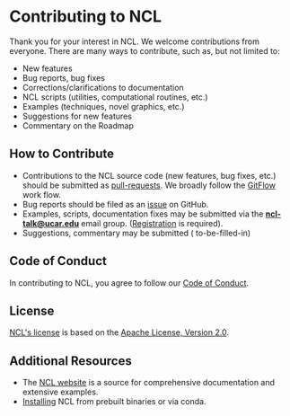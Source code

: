# Contributing to NCL

Thank you for your interest in NCL. We welcome contributions from everyone. There are many ways to contribute, such as, but not limited to:

- New features
- Bug reports, bug fixes
- Corrections/clarifications to documentation
- NCL scripts (utilities, computational routines, etc.)
- Examples (techniques, novel graphics, etc.)
- Suggestions for new features
- Commentary on the Roadmap

## How to Contribute

- Contributions to the NCL source code (new features, bug fixes, etc.) should be submitted as [pull-requests](https://help.github.com/articles/about-pull-requests/). We broadly follow the [GitFlow](https://datasift.github.io/gitflow/IntroducingGitFlow.html) work flow.
- Bug reports should be filed as an [issue](https://github.com/NCAR/ncl/issues) on GitHub.
- Examples, scripts, documentation fixes may be submitted via the **ncl-talk@ucar.edu** email group. ([Registration](http://mailman.ucar.edu/mailman/listinfo/ncl-talk) is required).
- Suggestions, commentary may be submitted ( to-be-filled-in)

## Code of Conduct

In contributing to NCL, you agree to follow our [Code of Conduct](CODE_OF_CONDUCT.md).

## License

[NCL's license](LICENSE) is based on the <a href="http://www.apache.org/licenses/LICENSE-2.0">Apache License, Version 2.0</a>.

## Additional Resources

- The [NCL website](http://ncl.ucar.edu/) is a source for comprehensive documentation and extensive examples.
- [Installing](http://ncl.ucar.edu/Download/) NCL from prebuilt binaries or via conda.
